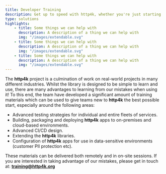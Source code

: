 ```yaml
---
title: Developer Training
description: Get up to speed with http4k, whether you're just starting out or looking to scale up.
type: solutions
highlights:
    - title: Some things we can help with
      description: A description of a thing we can help with
      img: "/images/extendable.svg"
    - title: Some things we can help with
      description: A description of a thing we can help with
      img: "/images/extendable.svg"
    - title: Some things we can help with
      description: A description of a thing we can help with
      img: "/images/extendable.svg"
---
```


The **http4k** project is a culmination of work on real-world projects in many different industries. Whilst the library is designed to be simple to learn and use, there are many advantages to learning from our mistakes when using it! To this end, the  team have developed a significant amount of training materials which can be used to give teams new to **http4k** the best possible start, especially around the following areas:

- Advanced testing strategies for individual and entire fleets of services.
- Building, packaging and deploying **http4k** apps to on-premises and cloud-based environments.
- Advanced CI/CD design.
- Extending the **http4k** libraries.
- Configuration of **http4k** apps for use in data-sensitive environments (customer PII protection etc).

These materials can be delivered both remotely and in on-site sessions. If you are interested in taking advantage of our mistakes, please get in touch at: **[training@http4k.org](mailto:training@http4k.org)**
